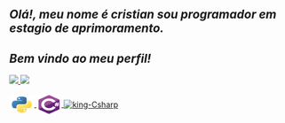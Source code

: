 ## *Olá!, meu nome é cristian sou programador em estagio de aprimoramento.*
## *Bem vindo ao meu perfil!*
<div align="left">
  <a href="https://github.com/ceiferking">
  <img height="160em" src="https://github-readme-stats.vercel.app/api?username=ceiferking&show_icons=true&theme=dark&include_all_commits=true&count_private=false"/>
  <img height="160em" src="https://github-readme-stats.vercel.app/api/top-langs/?username=ceiferking&layout=compact&langs_count=7&theme=dark"/>
</div>
<div style="display: inline_block"><br>
  <img align="center" alt="Rafa-Python" height="35" width="45" src="https://raw.githubusercontent.com/devicons/devicon/master/icons/python/python-original.svg">
  <img align="center" alt="Rafa-Csharp" height="35" width="45" src="https://raw.githubusercontent.com/devicons/devicon/master/icons/csharp/csharp-original.svg">
  <img align="center" alt="king-Csharp" height="35" width="65" src="https://img.shields.io/badge/Unity-100000?style=for-the-badge&logo=unity&logoColor=white">
</div>
